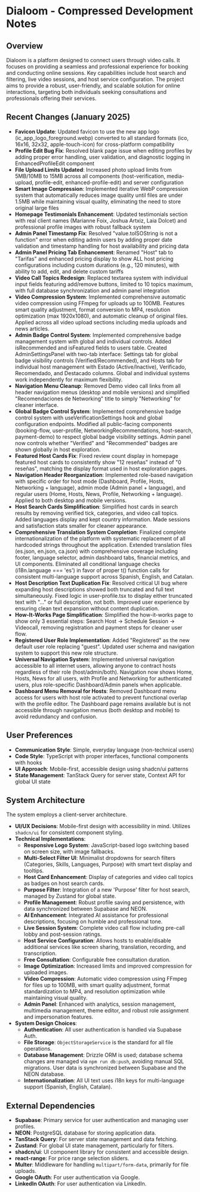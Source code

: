 # Dialoom - Compressed Development Notes

## Overview
Dialoom is a platform designed to connect users through video calls. It focuses on providing a seamless and professional experience for booking and conducting online sessions. Key capabilities include host search and filtering, live video sessions, and host service configuration. The project aims to provide a robust, user-friendly, and scalable solution for online interactions, targeting both individuals seeking consultations and professionals offering their services.

## Recent Changes (January 2025)
- **Favicon Update**: Updated favicon to use the new app logo (ic_app_logo_foreground.webp) converted to all standard formats (ico, 16x16, 32x32, apple-touch-icon) for cross-platform compatibility
- **Profile Edit Bug Fix**: Resolved blank page issue when editing profiles by adding proper error handling, user validation, and diagnostic logging in EnhancedProfileEdit component
- **File Upload Limits Updated**: Increased photo upload limits from 5MB/10MB to 15MB across all components (host-verification, media-upload, profile-edit, enhanced-profile-edit) and server configuration
- **Smart Image Compression**: Implemented iterative WebP compression system that automatically reduces image quality until files are under 1.5MB while maintaining visual quality, eliminating the need to store original large files
- **Homepage Testimonials Enhancement**: Updated testimonials section with real client names (Marianne Foix, Joshua Artxiz, Laia Dolcet) and professional profile images with robust fallback system
- **Admin Panel Timestamp Fix**: Resolved "value.toISOString is not a function" error when editing admin users by adding proper date validation and timestamp handling for host availability and pricing data
- **Admin Panel Pricing Tab Enhancement**: Renamed "Host" tab to "Tarifas" and enhanced pricing display to show ALL host pricing configurations including custom durations (e.g., 120 minutes), with ability to add, edit, and delete custom tariffs
- **Video Call Topics Redesign**: Replaced textarea system with individual input fields featuring add/remove buttons, limited to 10 topics maximum, with full database synchronization and admin panel integration
- **Video Compression System**: Implemented comprehensive automatic video compression using FFmpeg for uploads up to 100MB. Features smart quality adjustment, format conversion to MP4, resolution optimization (max 1920x1080), and automatic cleanup of original files. Applied across all video upload sections including media uploads and news articles.
- **Admin Badge Control System**: Implemented comprehensive badge management system with global and individual controls. Added isRecommended and isFeatured fields to users table. Created AdminSettingsPanel with two-tab interface: Settings tab for global badge visibility controls (Verified/Recommended), and Hosts tab for individual host management with Estado (Active/Inactive), Verificado, Recomendado, and Destacado columns. Global and individual systems work independently for maximum flexibility.
- **Navigation Menu Cleanup**: Removed Demo video call links from all header navigation menus (desktop and mobile versions) and simplified "Recomendaciones de Networking" title to simply "Networking" for cleaner interface.
- **Global Badge Control System**: Implemented comprehensive badge control system with useVerificationSettings hook and global configuration endpoints. Modified all public-facing components (booking-flow, user-profile, NetworkingRecommendations, host-search, payment-demo) to respect global badge visibility settings. Admin panel now controls whether "Verified" and "Recommended" badges are shown globally in host exploration.
- **Featured Host Cards Fix**: Fixed review count display in homepage featured host cards to consistently show "12 reseñas" instead of "0 reseñas", matching the display format used in host exploration pages.
- **Navigation Header Reorganization**: Implemented role-based navigation with specific order for host mode (Dashboard, Profile, Hosts, Networking + language), admin mode (Admin panel + language), and regular users (Home, Hosts, News, Profile, Networking + language). Applied to both desktop and mobile versions.
- **Host Search Cards Simplification**: Simplified host cards in search results by removing verified tick, categories, and video call topics. Added languages display and kept country information. Made sessions and satisfaction stats smaller for cleaner appearance.
- **Comprehensive Translation System Completion**: Finalized complete internationalization of the platform with systematic replacement of all hardcoded strings throughout the application. Extended translation files (es.json, en.json, ca.json) with comprehensive coverage including footer, language selector, admin dashboard tabs, financial metrics, and UI components. Eliminated all conditional language checks (i18n.language === 'es') in favor of proper t() function calls for consistent multi-language support across Spanish, English, and Catalan.
- **Host Description Text Duplication Fix**: Resolved critical UI bug where expanding host descriptions showed both truncated and full text simultaneously. Fixed logic in user-profile.tsx to display either truncated text with "..." or full description, not both. Improved user experience by ensuring clean text expansion without content duplication.
- **How-It-Works Page Simplification**: Simplified the how-it-works page to show only 3 essential steps: Search Host → Schedule Session → Videocall, removing registration and payment steps for cleaner user flow.
- **Registered User Role Implementation**: Added "Registered" as the new default user role replacing "guest". Updated user schema and navigation system to support this new role structure.
- **Universal Navigation System**: Implemented universal navigation accessible to all internet users, allowing anyone to contract hosts regardless of their role (host/admin/both). Navigation now shows Home, Hosts, News for all users, with Profile and Networking for authenticated users, plus role-specific Dashboard/Admin panels when applicable.
- **Dashboard Menu Removal for Hosts**: Removed Dashboard menu access for users with host role activated to prevent functional overlap with the profile editor. The Dashboard page remains available but is not accessible through navigation menus (both desktop and mobile) to avoid redundancy and confusion.

## User Preferences
- **Communication Style**: Simple, everyday language (non-technical users)
- **Code Style**: TypeScript with proper interfaces, functional components with hooks
- **UI Approach**: Mobile-first, accessible design using shadcn/ui patterns
- **State Management**: TanStack Query for server state, Context API for global UI state

## System Architecture
The system employs a client-server architecture.
- **UI/UX Decisions**: Mobile-first design with accessibility in mind. Utilizes `shadcn/ui` for consistent component styling.
- **Technical Implementations**:
    - **Responsive Logo System**: JavaScript-based logo switching based on screen size, with image fallbacks.
    - **Multi-Select Filter UI**: Minimalist dropdowns for search filters (Categories, Skills, Languages, Purpose) with smart text display and tooltips.
    - **Host Card Enhancement**: Display of categories and video call topics as badges on host search cards.
    - **Purpose Filter**: Integration of a new 'Purpose' filter for host search, managed by Zustand for global state.
    - **Profile Management**: Robust profile saving and persistence, with data synchronized between Supabase and NEON.
    - **AI Enhancement**: Integrated AI assistance for professional descriptions, focusing on humble and professional tone.
    - **Live Session System**: Complete video call flow including pre-call lobby and post-session ratings.
    - **Host Service Configuration**: Allows hosts to enable/disable additional services like screen sharing, translation, recording, and transcription.
    - **Free Consultation**: Configurable free consultation duration.
    - **Image Optimization**: Increased limits and improved compression for uploaded images.
    - **Video Compression**: Automatic video compression using FFmpeg for files up to 100MB, with smart quality adjustment, format standardization to MP4, and resolution optimization while maintaining visual quality.
    - **Admin Panel**: Enhanced with analytics, session management, multimedia management, theme editor, and robust role assignment and impersonation features.
- **System Design Choices**:
    - **Authentication**: All user authentication is handled via Supabase Auth.
    - **File Storage**: `ObjectStorageService` is the standard for all file operations.
    - **Database Management**: Drizzle ORM is used; database schema changes are managed via `npm run db:push`, avoiding manual SQL migrations. User data is synchronized between Supabase and the NEON database.
    - **Internationalization**: All UI text uses i18n keys for multi-language support (Spanish, English, Catalan).

## External Dependencies
- **Supabase**: Primary service for user authentication and managing user profiles.
- **NEON**: PostgreSQL database for storing application data.
- **TanStack Query**: For server state management and data fetching.
- **Zustand**: For global UI state management, particularly for filters.
- **shadcn/ui**: UI component library for consistent and accessible design.
- **react-range**: For price range selection sliders.
- **Multer**: Middleware for handling `multipart/form-data`, primarily for file uploads.
- **Google OAuth**: For user authentication via Google.
- **LinkedIn OAuth**: For user authentication via LinkedIn.